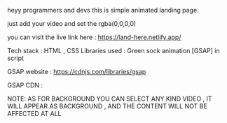 heyy programmers and devs  this is simple animated landing page.

just add your video and set the rgba(0,0,0,0)

you can visit the live link here : https://land-here.netlify.app/

Tech stack : HTML , CSS
Libraries used : Green sock animation [GSAP] in script

GSAP website : https://cdnjs.com/libraries/gsap

GSAP CDN :<script src="https://cdnjs.cloudflare.com/ajax/libs/gsap/3.12.2/gsap.min.js" integrity="sha512-16esztaSRplJROstbIIdwX3N97V1+pZvV33ABoG1H2OyTttBxEGkTsoIVsiP1iaTtM8b3+hu2kB6pQ4Clr5yug==" crossorigin="anonymous" referrerpolicy="no-referre"></script>

NOTE: AS FOR BACKGROUND YOU CAN SELECT ANY KIND VIDEO , IT WILL APPEAR AS BACKGROUND , AND THE CONTENT WILL NOT BE AFFECTED AT ALL
